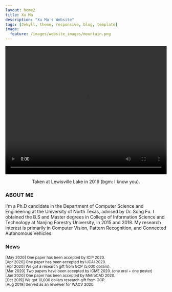 ```yaml
---
layout: home2
title: Xu Ma
description: "Xu Ma's Website"
tags: [Jekyll, theme, responsive, blog, template]
image:
  feature: /images/website_images/mountain.png
---
```


<head>
    <style type="text/css">
        figure{text-align: center;}
    </style>
</head>

<!-- <figure>
  <img src="{{ site.url }}/images/author_images/Optimized-Lei-Smoky_Mountain.JPG"/>
  <figcaption>Lei Mao at Smoky Mountain in 2015</figcaption>
</figure> -->
<video src="{{ site.url }}/images/author_images/video.mp4" width="100%" height="400" controls preload></video>
<center><figcaption>Taken at Lewisville Lake in 2019 (bgm: I know you).</figcaption></center>
 
### ABOUT ME
I'm a Ph.D candidate in the Department of Computer Science and Engineering at the University of North Texas, advised by Dr. Song Fu. I obtained the B.S and Master degrees in College of Information Science and Technology at Nanjing Forestry University, in 2015 and 2018. My research interest is primarily in Computer Vision, Pattern Recognition, and Connected Autonomous Vehicles.


### News
<small>
[May 2020] One paper has been accepted by ICIP 2020.<br>
[Apr 2020] One paper has been accepted by IJCAI 2020.<br>
[Apr 2020] We got a research gift from GCP (5,000 dollars).<br>
[Mar 2020] Two papers have been accepted by ICME 2020. (one oral + one poster)<br>
[Jan 2020] One paper has been accepted by MetroCAD 2020.<br>
[Oct 2019] We got 10,000 dollars research gift from GCP.<br>
[Aug 2019] Served as an reviewer for WACV 2020. <br>
</small>